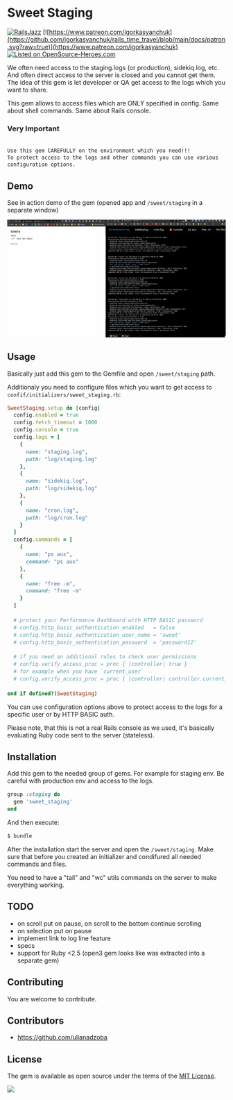 # Sweet Staging

[![RailsJazz](https://github.com/igorkasyanchuk/rails_time_travel/blob/main/docs/my_other.svg?raw=true)](https://www.railsjazz.com)
[![https://www.patreon.com/igorkasyanchuk](https://github.com/igorkasyanchuk/rails_time_travel/blob/main/docs/patron.svg?raw=true)](https://www.patreon.com/igorkasyanchuk)
[![Listed on OpenSource-Heroes.com](https://opensource-heroes.com/badge-v1.svg)](https://opensource-heroes.com/r/igorkasyanchuk/sweet_staging)


We often need access to the staging.logs (or production), sidekiq.log, etc. And often direct access to the server is closed and you cannot get them. The idea of this gem is let developer or QA get access to the logs which you want to share.

This gem allows to access files which are ONLY specified in config. Same about shell commands. Same about Rails console.

### Very Important

```

Use this gem CAREFULLY on the environment which you need!!!
To protect access to the logs and other commands you can use various configuration options.

```

## Demo

See in action demo of the gem (opened app and `/sweet/staging` in a separate window)

[<img src="https://github.com/igorkasyanchuk/sweet_staging/blob/main/docs/res_sweet_staging.gif?raw=true"
/>](https://github.com/igorkasyanchuk/sweet_staging/blob/main/docs/res_sweet_staging.gif?raw=true)

## Usage

Basically just add this gem to the Gemfile and open `/sweet/staging` path.

Additionaly you need to configure files which you want to get access to `confif/initializers/sweet_staging.rb`:

```ruby
SweetStaging.setup do |config|
  config.enabled = true
  config.fetch_timeout = 1000
  config.console = true
  config.logs = [
    {
      name: "staging.log",
      path: "log/staging.log"
    },
    {
      name: "sidekiq.log",
      path: "log/sidekiq.log"
    },
    {
      name: "cron.log",
      path: "log/cron.log"
    }
  ]
  config.commands = [
    {
      name: "ps aux",
      command: "ps aux"
    },
    {
      name: "free -m",
      command: "free -m"
    }
  ]
  
  # protect your Performance Dashboard with HTTP BASIC password
  # config.http_basic_authentication_enabled   = false
  # config.http_basic_authentication_user_name = 'sweet'
  # config.http_basic_authentication_password  = 'password12'

  # if you need an additional rules to check user permissions
  # config.verify_access_proc = proc { |controller| true }
  # for example when you have `current_user`
  # config.verify_access_proc = proc { |controller| controller.current_user && controller.current_user.admin? }

end if defined?(SweetStaging)
```

You can use configuration options above to protect access to the logs for a specific user or by HTTP BASIC auth.

Please note, that this is not a real Rails console as we used, it's basically evaluating Ruby code sent to the server (stateless).

## Installation

Add this gem to the needed group of gems. For example for staging env. Be careful with production env and access to the logs.

```ruby
group :staging do
  gem 'sweet_staging'
end
```

And then execute:
```bash
$ bundle
```

After the installation start the server and open the `/sweet/staging`. Make sure that before you created an initializer and condifured all needed commands and files.

You need to have a "tail" and "wc" utils commands on the server to make everything working.

## TODO

- on scroll put on pause, on scroll to the bottom continue scrolling
- on selection put on pause
- implement link to log line feature
- specs
- support for Ruby <2.5 (open3 gem looks like was extracted into a separate gem)

## Contributing

You are welcome to contribute.

## Contributors

- https://github.com/ulianadzoba

## License

The gem is available as open source under the terms of the [MIT License](https://opensource.org/licenses/MIT).

[<img src="https://github.com/igorkasyanchuk/rails_time_travel/blob/main/docs/more_gems.png?raw=true"
/>](https://www.railsjazz.com/?utm_source=github&utm_medium=bottom&utm_campaign=sweet_staging)
